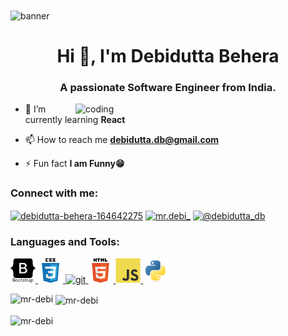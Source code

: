 <img align="center" alt="banner" width="auto" src="https://hub.fullsail.edu/assets/ext/share/key-careers-in-art-animation-and-design-a-beginners-guide-share.jpg" >
<h1 align="center">Hi 👋, I'm Debidutta Behera</h1>
<h3 align="center">A passionate Software Engineer from India.</h3>
<img align="right" alt="coding" width="400px" src="https://user-images.githubusercontent.com/74038190/238353480-219bcc70-f5dc-466b-9a60-29653d8e8433.gif">

- 🌱 I’m currently learning **React**

- 📫 How to reach me **debidutta.db@gmail.com**

- ⚡ Fun fact **I am Funny😁**


<h3 align="left">Connect with me:</h3>
<p align="left">
<a href="https://linkedin.com/in/debidutta-behera-164642275" target="blank"><img align="center" src="https://raw.githubusercontent.com/rahuldkjain/github-profile-readme-generator/master/src/images/icons/Social/linked-in-alt.svg" alt="debidutta-behera-164642275" height="30" width="40" /></a>
<a href="https://instagram.com/mr.debi_" target="blank"><img align="center" src="https://raw.githubusercontent.com/rahuldkjain/github-profile-readme-generator/master/src/images/icons/Social/instagram.svg" alt="mr.debi_" height="30" width="40" /></a>
<a href="https://www.hackerrank.com/@debidutta_db" target="blank"><img align="center" src="https://raw.githubusercontent.com/rahuldkjain/github-profile-readme-generator/master/src/images/icons/Social/hackerrank.svg" alt="@debidutta_db" height="30" width="40" /></a>
</p>

<h3 align="left">Languages and Tools:</h3>
<p align="left"> <a href="https://getbootstrap.com" target="_blank" rel="noreferrer"> <img src="https://raw.githubusercontent.com/devicons/devicon/master/icons/bootstrap/bootstrap-plain-wordmark.svg" alt="bootstrap" width="40" height="40" background-color="white"/> </a> <a href="https://www.w3schools.com/css/" target="_blank" rel="noreferrer"> <img src="https://raw.githubusercontent.com/devicons/devicon/master/icons/css3/css3-original-wordmark.svg" alt="css3" width="40" height="40"/> </a> <a href="https://git-scm.com/" target="_blank" rel="noreferrer"> <img src="https://www.vectorlogo.zone/logos/git-scm/git-scm-icon.svg" alt="git" width="40" height="40"/> </a> <a href="https://www.w3.org/html/" target="_blank" rel="noreferrer"> <img src="https://raw.githubusercontent.com/devicons/devicon/master/icons/html5/html5-original-wordmark.svg" alt="html5" width="40" height="40"/> </a> <a href="https://developer.mozilla.org/en-US/docs/Web/JavaScript" target="_blank" rel="noreferrer"> <img src="https://raw.githubusercontent.com/devicons/devicon/master/icons/javascript/javascript-original.svg" alt="javascript" width="40" height="40"/> </a> <a href="https://www.python.org" target="_blank" rel="noreferrer"> <img src="https://raw.githubusercontent.com/devicons/devicon/master/icons/python/python-original.svg" alt="python" width="40" height="40"/> </a> </p>

<p><img align="left" src="https://github-readme-stats.vercel.app/api/top-langs?username=mr-debi&show_icons=true&locale=en&layout=compact" alt="mr-debi" /></p>

<p>&nbsp;<img align="center" src="https://github-readme-stats.vercel.app/api?username=mr-debi&show_icons=true&locale=en" alt="mr-debi" /></p>

<p><img align="center" src="https://github-readme-streak-stats.herokuapp.com/?user=mr-debi&" alt="mr-debi" /></p>


<!--
**Mr-Debi/Mr-Debi** is a ✨ _special_ ✨ repository because its `README.md` (this file) appears on your GitHub profile.

Here are some ideas to get you started:

- 🔭 I’m currently working on ...
- 🌱 I’m currently learning ...
- 👯 I’m looking to collaborate on ...
- 🤔 I’m looking for help with ...
- 💬 Ask me about ...
- 📫 How to reach me: ...
- 😄 Pronouns: ...
- ⚡ Fun fact: ...
-->
